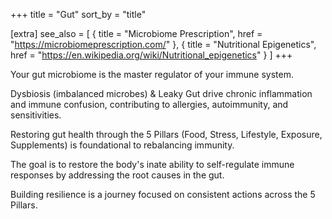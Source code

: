 +++
title = "Gut"
sort_by = "title"

[extra]
see_also = [
    { title = "Microbiome Prescription", href = "https://microbiomeprescription.com/" },
    { title = "Nutritional Epigenetics", href = "https://en.wikipedia.org/wiki/Nutritional_epigenetics" }
]
+++

Your gut microbiome is the master regulator of your immune system.

Dysbiosis (imbalanced microbes) & Leaky Gut drive chronic inflammation and immune confusion, contributing to allergies, autoimmunity, and sensitivities.

Restoring gut health through the 5 Pillars (Food, Stress, Lifestyle, Exposure, Supplements) is foundational to rebalancing immunity.

The goal is to restore the body's inate ability to self-regulate immune responses by addressing the root causes in the gut.

Building resilience is a journey focused on consistent actions across the 5 Pillars.

